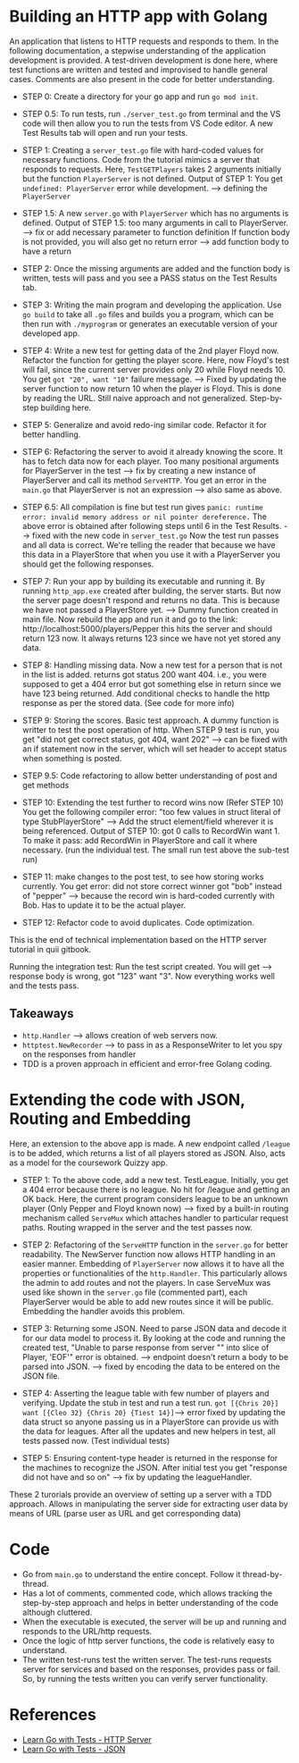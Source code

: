 # Building an HTTP app with Golang
An application that listens to HTTP requests and responds to them. In the following documentation, a stepwise understanding of the application development is provided. A test-driven development is done here, where test functions are written and tested and improvised to handle general cases. Comments are also present in the code for better understanding.

- STEP 0: Create a directory for your go app and run `go mod init`.

- STEP 0.5: To run tests, run `./server_test.go` from terminal and the VS code will then allow you to run the tests from VS Code editor. A new Test Results tab will open and run your tests.

- STEP 1: Creating a `server_test.go` file with hard-coded values for necessary functions.
Code from the tutorial mimics a server that responds to requests. Here, `TestGETPlayers` takes 2 arguments initially but the function `PlayerServer` is not defined.
Output of STEP 1: You get `undefined: PlayerServer` error while development. --> defining the `PlayerServer`

- STEP 1.5: A new `server.go` with `PlayerServer` which has no arguments is defined.
Output of STEP 1.5: too many arguments in call to PlayerServer. --> fix or add necessary parameter to function definition
If function body is not provided, you will also get no return error --> add function body to have a return

- STEP 2: Once the missing arguments are added and the function body is written, tests will pass and you see a PASS status on the Test Results tab.

- STEP 3: Writing the main program and developing the application.
Use `go build` to take all `.go` files and builds you a program, which can be then run with `./myprogram` or generates an executable version of your developed app.

- STEP 4: Write a new test for getting data of the 2nd player Floyd now. Refactor the function for getting the player score.
Here, now Floyd's test will fail, since the current server provides only 20 while Floyd needs 10. You get `got "20", want "10"` failure message. --> Fixed by updating the server function to now return 10 when the player is Floyd. This is done by reading the URL. Still naive approach and not generalized. Step-by-step building here.

- STEP 5: Generalize and avoid redo-ing similar code. Refactor it for better handling.

- STEP 6: Refactoring the server to avoid it already knowing the score. It has to fetch data now for each player.
Too many positional arguments for PlayerServer in the test --> fix by creating a new instance of PlayerServer and call its method `ServeHTTP`.
You get an error in the `main.go` that PlayerServer is not an expression --> also same as above.

- STEP 6.5: All compilation is fine but test run gives `panic: runtime error: invalid memory address or nil pointer dereference.`
The above error is obtained after following steps until 6 in the Test Results. --> fixed with the new code in `server_test.go`
Now the test run passes and all data is correct.  We're telling the reader that because we have this data in a PlayerStore that when you use it with a PlayerServer you should get the following responses.

- STEP 7: Run your app by building its executable and running it. By running `http_app.exe` created after building, the server starts. But now the server page doesn't respond and returns no data. This is because we have not passed a PlayerStore yet.
--> Dummy function created in main file.
Now rebuild the app and run it and go to the link: http://localhost:5000/players/Pepper this hits the server and should return 123 now. It always returns 123 since we have not yet stored any data.

- STEP 8: Handling missing data. Now a new test for a person that is not in the list is added. returns got status 200 want 404. i.e., you were supposed to get a 404 error but got something else in return since we have 123 being returned. Add conditional checks to handle the http response as per the stored data. (See code for more info)

- STEP 9: Storing the scores. Basic test approach. A dummy function is writter to test the post operation of http. When STEP 9 test is run, you get "did not get correct status, got 404, want 202" --> can be fixed with an if statement now in the server, which will set header to accept status when something is posted.

- STEP 9.5: Code refactoring to allow better understanding of post and get methods

- STEP 10: Extending the test further to record wins now (Refer STEP 10)
You get the following compiler error: "too few values in struct literal of type StubPlayerStore" --> Add the struct element/field wherever it is being referenced.
Output of STEP 10: got 0 calls to RecordWin want 1.
To make it pass: add RecordWin in PlayerStore and call it where necessary. (run the individual test. The small run test above the sub-test run)

- STEP 11: make changes to the post test, to see how storing works currently.
You get error: did not store correct winner got "bob" instead of "pepper" --> because the record win is hard-coded currently with Bob. Has to update it to be the actual player.

- STEP 12: Refactor code to avoid duplicates. Code optimization.

This is the end of technical implementation based on the HTTP server tutorial in quii gitbook.

Running the integration test: Run the test script created. You will get --> response body is wrong, got "123" want "3". Now everything works well and the tests pass.

## Takeaways
- `http.Handler` --> allows creation of web servers now.
- `httptest.NewRecorder` --> to pass in as a ResponseWriter to let you spy on the responses from handler
- TDD is a proven approach in efficient and error-free Golang coding.

# Extending the code with JSON, Routing and Embedding
Here, an extension to the above app is made. A new endpoint called `/league` is to be added, which returns a list of all players stored as JSON. Also, acts as a model for the coursework Quizzy app.

- STEP 1: To the above code, add a new test. TestLeague. Initially, you get a 404 error because there is no league. No hit for /league and getting an OK back. Here, the current program considers league to be an unknown player (Only Pepper and Floyd known now) --> fixed by a built-in routing mechanism called `ServeMux` which attaches handler to particular request paths. Routing wrapped in the server and the test passes now.

- STEP 2: Refactoring of the `ServeHTTP` function in the `server.go` for better readability. The NewServer function now allows HTTP handling in an easier manner. Embedding of `PlayerServer` now allows it to have all the properties or functionalities of the `http.Handler`. This particularly allows the admin to add routes and not the players. In case ServeMux was used like shown in the `server.go` file (commented part), each PlayerServer would be able to add new routes since it will be public. Embedding the handler avoids this problem.

- STEP 3: Returning some JSON. Need to parse JSON data and decode it for our data model to process it.
By looking at the code and running the created test, "Unable to parse response from server "" into slice of Player, 'EOF'" error is obtained. --> endpoint doesn't return a body to be parsed into JSON. --> fixed by encoding the data to be entered on the JSON file.

- STEP 4: Asserting the league table with few number of players and verifying. Update the stub in test and run a test run. 
`got [{Chris 20}] want [{Cleo 32} {Chris 20} {Tiest 14}]`--> error fixed by updating the data struct so anyone passing us in a PlayerStore can provide us with the data for leagues. After all the updates and new helpers in test, all tests passed now. (Test individual tests)

- STEP 5: Ensuring content-type header is returned in the response for the machines to recognize the JSON.
After initial test you get "response did not have and so on" --> fix by updating the leagueHandler.

These 2 turorials provide an overview of setting up a server with a TDD approach. Allows in manipulating the server side for extracting user data by means of URL (parse user as URL and get corresponding data)

# Code

- Go from `main.go` to understand the entire concept. Follow it thread-by-thread.
- Has a lot of comments, commented code, which allows tracking the step-by-step approach and helps in better understanding of the code although cluttered.
- When the executable is executed, the server will be up and running and responds to the URL/http requests.
- Once the logic of http server functions, the code is relatively easy to understand.
- The written test-runs test the written server. The test-runs requests server for services and based on the responses, provides pass or fail. So, by running the tests written you can verify server functionality.

# References
- [Learn Go with Tests - HTTP Server](https://quii.gitbook.io/learn-go-with-tests/build-an-application/http-server)
- [Learn Go with Tests - JSON](https://quii.gitbook.io/learn-go-with-tests/build-an-application/json)